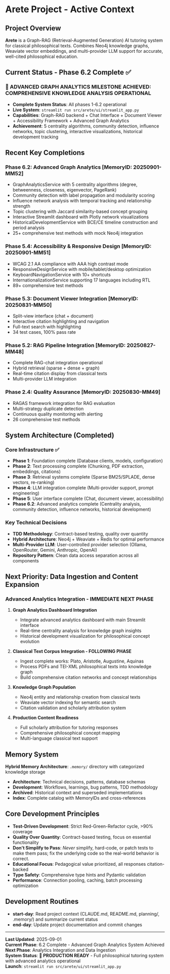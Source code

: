 # Arete Project - Active Context

## Project Overview

**Arete** is a Graph-RAG (Retrieval-Augmented Generation) AI tutoring system for classical philosophical texts. Combines Neo4j knowledge graphs, Weaviate vector embeddings, and multi-provider LLM support for accurate, well-cited philosophical education.

## Current Status - Phase 6.2 Complete ✅

### 🎊 ADVANCED GRAPH ANALYTICS MILESTONE ACHIEVED: COMPREHENSIVE KNOWLEDGE ANALYSIS OPERATIONAL
- **Complete System Status**: All phases 1-6.2 operational
- **Live System**: `streamlit run src/arete/ui/streamlit_app.py` 
- **Capabilities**: Graph-RAG backend + Chat Interface + Document Viewer + Accessibility Framework + Advanced Graph Analytics
- **Achievement**: 5 centrality algorithms, community detection, influence networks, topic clustering, interactive visualizations, historical development tracking

## Recent Key Completions

### Phase 6.2: Advanced Graph Analytics [MemoryID: 20250901-MM52]
- GraphAnalyticsService with 5 centrality algorithms (degree, betweenness, closeness, eigenvector, PageRank)
- Community detection with label propagation and modularity scoring
- Influence network analysis with temporal tracking and relationship strength
- Topic clustering with Jaccard similarity-based concept grouping
- Interactive Streamlit dashboard with Plotly network visualizations
- HistoricalDevelopmentService with BCE/CE timeline construction and period analysis
- 25+ comprehensive test methods with mock Neo4j integration

### Phase 5.4: Accessibility & Responsive Design [MemoryID: 20250901-MM51]
- WCAG 2.1 AA compliance with AAA high contrast mode
- ResponsiveDesignService with mobile/tablet/desktop optimization
- KeyboardNavigationService with 10+ shortcuts
- InternationalizationService supporting 17 languages including RTL
- 89+ comprehensive test methods

### Phase 5.3: Document Viewer Integration [MemoryID: 20250831-MM50] 
- Split-view interface (chat + document)
- Interactive citation highlighting and navigation
- Full-text search with highlighting
- 34 test cases, 100% pass rate

### Phase 5.2: RAG Pipeline Integration [MemoryID: 20250827-MM48]
- Complete RAG-chat integration operational
- Hybrid retrieval (sparse + dense + graph) 
- Real-time citation display from classical texts
- Multi-provider LLM integration

### Phase 2.4: Quality Assurance [MemoryID: 20250830-MM49]
- RAGAS framework integration for RAG evaluation
- Multi-strategy duplicate detection
- Continuous quality monitoring with alerting
- 26 comprehensive test methods

## System Architecture (Completed)

### Core Infrastructure ✅
- **Phase 1**: Foundation complete (Database clients, models, configuration)
- **Phase 2**: Text processing complete (Chunking, PDF extraction, embeddings, citations)
- **Phase 3**: Retrieval systems complete (Sparse BM25/SPLADE, dense vectors, re-ranking)
- **Phase 4**: LLM integration complete (Multi-provider support, prompt engineering)
- **Phase 5**: User interface complete (Chat, document viewer, accessibility)
- **Phase 6.2**: Advanced analytics complete (Centrality analysis, community detection, influence networks, historical development)

### Key Technical Decisions
- **TDD Methodology**: Contract-based testing, quality over quantity
- **Hybrid Architecture**: Neo4j + Weaviate + Redis for optimal performance  
- **Multi-Provider LLM**: User-controlled provider selection (Ollama, OpenRouter, Gemini, Anthropic, OpenAI)
- **Repository Pattern**: Clean data access separation across all components

## Next Priority: Data Ingestion and Content Expansion

### Advanced Analytics Integration - IMMEDIATE NEXT PHASE
1. **Graph Analytics Dashboard Integration**
   - Integrate advanced analytics dashboard with main Streamlit interface
   - Real-time centrality analysis for knowledge graph insights
   - Historical development visualization for philosophical concept evolution

2. **Classical Text Corpus Integration - FOLLOWING PHASE**
   - Ingest complete works: Plato, Aristotle, Augustine, Aquinas
   - Process PDFs and TEI-XML philosophical texts into knowledge graph
   - Build comprehensive citation networks and concept relationships

3. **Knowledge Graph Population**
   - Neo4j entity and relationship creation from classical texts
   - Weaviate vector indexing for semantic search
   - Citation validation and scholarly attribution system

4. **Production Content Readiness**
   - Full scholarly attribution for tutoring responses
   - Comprehensive philosophical concept mapping
   - Multi-language classical text support

## Memory System

**Hybrid Memory Architecture**: `.memory/` directory with categorized knowledge storage
- **Architecture**: Technical decisions, patterns, database schemas
- **Development**: Workflows, learnings, bug patterns, TDD methodology  
- **Archived**: Historical context and superseded implementations
- **Index**: Complete catalog with MemoryIDs and cross-references

## Core Development Principles

- **Test-Driven Development**: Strict Red-Green-Refactor cycle, >90% coverage
- **Quality Over Quantity**: Contract-based testing, focus on essential functionality
- **Don't Simplify to Pass**: *Never* simplify, hard-code, or patch tests to make them pass; fix the underlying code so the real-world behavior is correct.
- **Educational Focus**: Pedagogical value prioritized, all responses citation-backed
- **Type Safety**: Comprehensive type hints and Pydantic validation
- **Performance**: Connection pooling, caching, batch processing optimization

## Development Routines

- **start-day**: Read project context (CLAUDE.md, README.md, planning/, .memory/) and summarize current status
- **end-day**: Update project documentation and commit changes

---

**Last Updated**: 2025-09-01  
**Current Phase**: 6.2 Complete - Advanced Graph Analytics System Achieved  
**Next Phase**: Analytics Integration and Data Ingestion  
**System Status**: **🚀 PRODUCTION READY** - Full philosophical tutoring system with advanced analytics operational  
**Launch**: `streamlit run src/arete/ui/streamlit_app.py`